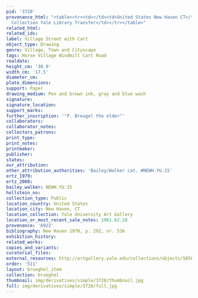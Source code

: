 ```yaml
---
pid: '3728'
provenance_html: "<table><tr><td></td><td>United States New Haven CT</td><td>Egmont
  Collection Yale Library Transfer</td></tr></table>"
related_html: 
related_ids: 
label: Village Street with Cart
object_type: Drawing
genre: Village, Town and Cityscape
tags: Horse Village Windmill Cart Road
realdate: 
height_cm: '30.9'
width_cm: '17.5'
diameter_cm: 
plate_dimensions: 
support: Paper
drawing_medium: Pen and brown ink, gray and blue wash
signature: 
signature_location: 
support_marks: 
further_inscription: '"P. Breugel the elder"'
collaborators: 
collaborator_notes: 
collectors_patrons: 
print_type: 
print_notes: 
printmaker: 
publisher: 
states: 
our_attribution: 
other_attribution_authorities: 'Bailey/Walker cat. #NEWH.YU.15'
ertz_1979: 
ertz_2008: 
bailey_walker: NEWH.YU.15
hollstein_no: 
collection_type: Public
location_country: United States
location_city: New Haven, CT
location_collection: Yale University Art Gallery
location_or_most_recent_sale_notes: 1961.62.28
provenance: '6922'
bibliography: New Haven 1970, p. 292, nr. 536
exhibition_history: 
related_works: 
copies_and_variants: 
curatorial_files: 
external_resources: http://artgallery.yale.edu/collections/objects/58563
order: '511'
layout: brueghel_item
collection: brueghel
thumbnail: img/derivatives/simple/3728/thumbnail.jpg
full: img/derivatives/simple/3728/full.jpg
---
```


